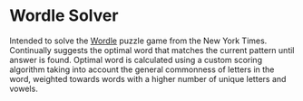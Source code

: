 # Wordle Solver
Intended to solve the [Wordle](https://www.nytimes.com/games/wordle/index.html) puzzle game from the New York Times. Continually suggests the optimal word that matches the current pattern until answer is found. Optimal word is calculated using a custom scoring algorithm taking into account the general commonness of letters in the word, weighted towards words with a higher number of unique letters and vowels.